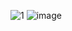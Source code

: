 ![1](https://github.com/user-attachments/assets/0f0f75ca-9979-42ed-bb6c-a07dc39b3625)
![image](https://github.com/user-attachments/assets/97e16229-7417-4938-ac09-6de440ef5085)
